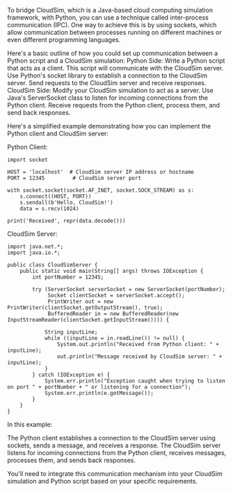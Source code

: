 To bridge CloudSim, which is a Java-based cloud computing simulation framework, with Python, you can use a technique called inter-process communication (IPC). One way to achieve this is by using sockets, which allow communication between processes running on different machines or even different programming languages.

Here's a basic outline of how you could set up communication between a Python script and a CloudSim simulation:
    Python Side:
        Write a Python script that acts as a client. This script will communicate with the CloudSim server.
        Use Python's socket library to establish a connection to the CloudSim server.
        Send requests to the CloudSim server and receive responses.
    CloudSim Side:
        Modify your CloudSim simulation to act as a server.
        Use Java's ServerSocket class to listen for incoming connections from the Python client.
        Receive requests from the Python client, process them, and send back responses.

Here's a simplified example demonstrating how you can implement the Python client and CloudSim server:

Python Client:

    import socket
    
    HOST = 'localhost'  # CloudSim server IP address or hostname
    PORT = 12345         # CloudSim server port
    
    with socket.socket(socket.AF_INET, socket.SOCK_STREAM) as s:
        s.connect((HOST, PORT))
        s.sendall(b'Hello, CloudSim!')
        data = s.recv(1024)
    
    print('Received', repr(data.decode()))

CloudSim Server:
    
    import java.net.*;
    import java.io.*;
    
    public class CloudSimServer {
        public static void main(String[] args) throws IOException {
            int portNumber = 12345;
    
            try (ServerSocket serverSocket = new ServerSocket(portNumber);
                 Socket clientSocket = serverSocket.accept();
                 PrintWriter out = new PrintWriter(clientSocket.getOutputStream(), true);
                 BufferedReader in = new BufferedReader(new InputStreamReader(clientSocket.getInputStream()))) {
    
                String inputLine;
                while ((inputLine = in.readLine()) != null) {
                    System.out.println("Received from Python client: " + inputLine);
                    out.println("Message received by CloudSim server: " + inputLine);
                }
            } catch (IOException e) {
                System.err.println("Exception caught when trying to listen on port " + portNumber + " or listening for a connection");
                System.err.println(e.getMessage());
            }
        }
    }

In this example:

 The Python client establishes a connection to the CloudSim server using sockets, sends a message, and receives a response.
 The CloudSim server listens for incoming connections from the Python client, receives messages, processes them, and sends back responses.

You'll need to integrate this communication mechanism into your CloudSim simulation and Python script based on your specific requirements.
